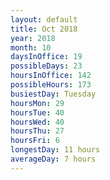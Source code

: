 ```yaml
---
layout: default
title: Oct 2018
year: 2018
month: 10
daysInOffice: 19
possibleDays: 23
hoursInOffice: 142
possibleHours: 173
busiestDay: Tuesday
hoursMon: 29
hoursTue: 40
hoursWed: 40
hoursThu: 27
hoursFri: 6
longestDay: 11 hours
averageDay: 7 hours
---
```

